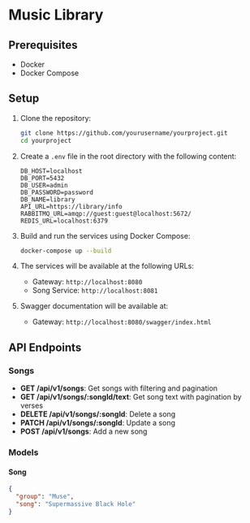 # Music Library

## Prerequisites

- Docker
- Docker Compose

## Setup

1. Clone the repository:

    ```sh
    git clone https://github.com/yourusername/yourproject.git
    cd yourproject
    ```

2. Create a `.env` file in the root directory with the following content:

    ```env
    DB_HOST=localhost
    DB_PORT=5432
    DB_USER=admin
    DB_PASSWORD=password
    DB_NAME=library
    API_URL=https://library/info
    RABBITMQ_URL=amqp://guest:guest@localhost:5672/
    REDIS_URL=localhost:6379
    ```

3. Build and run the services using Docker Compose:

    ```sh
    docker-compose up --build
    ```

4. The services will be available at the following URLs:
   - Gateway: `http://localhost:8080`
   - Song Service: `http://localhost:8081`

5. Swagger documentation will be available at:
   - Gateway: `http://localhost:8080/swagger/index.html`

## API Endpoints

### Songs

- **GET /api/v1/songs**: Get songs with filtering and pagination
- **GET /api/v1/songs/:songId/text**: Get song text with pagination by verses
- **DELETE /api/v1/songs/:songId**: Delete a song
- **PATCH /api/v1/songs/:songId**: Update a song
- **POST /api/v1/songs**: Add a new song

### Models

#### Song

```json
{
  "group": "Muse",
  "song": "Supermassive Black Hole"
}
